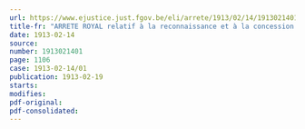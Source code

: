 ```yaml
---
url: https://www.ejustice.just.fgov.be/eli/arrete/1913/02/14/1913021401/justel
title-fr: "ARRETE ROYAL relatif à la reconnaissance et à la concession des armoiries des communes"
date: 1913-02-14
source:
number: 1913021401
page: 1106
case: 1913-02-14/01
publication: 1913-02-19
starts:
modifies:
pdf-original:
pdf-consolidated:
---
```


